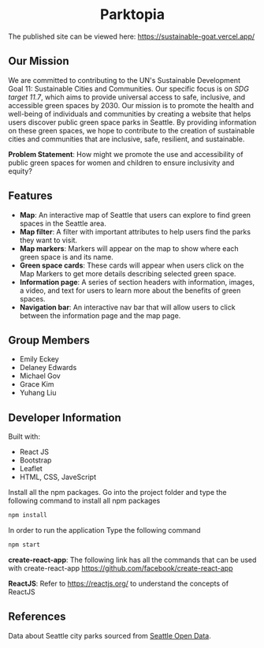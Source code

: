 <h1 align="center"> Parktopia </h1>



The published site can be viewed here: https://sustainable-goat.vercel.app/

## Our Mission

We are committed to contributing to the UN's Sustainable Development Goal 11: Sustainable Cities and Communities. Our specific focus is on *SDG target 11.7*, which aims to provide universal access to safe, inclusive, and accessible green spaces by 2030. Our mission is to promote the health and well-being of individuals and communities by creating a website that helps users discover public green space parks in Seattle. By providing information on these green spaces, we hope to contribute to the creation of sustainable cities and communities that are inclusive, safe, resilient, and sustainable.

**Problem Statement**: How might we promote the use and accessibility of public green spaces for women and children to ensure inclusivity and equity? 

## Features

- **Map**: An interactive map of Seattle that users can explore to find green spaces in the Seattle area.
- **Map filter**: A filter with important attributes to help users find the parks they want to visit.
- **Map markers**: Markers will appear on the map to show where each green space is and its name.
- **Green space cards**: These cards will appear when users click on the Map Markers to get more details describing selected green space.
- **Information page**: A series of section headers with information, images, a video, and text for users to learn more about the benefits of green spaces.
- **Navigation bar**: An interactive nav bar that will allow users to click between the information page and the map page.

## Group Members

- Emily Eckey
- Delaney Edwards
- Michael Gov
- Grace Kim
- Yuhang Liu

## Developer Information

Built with:
- React JS
- Bootstrap
- Leaflet
- HTML, CSS, JaveScript

Install all the npm packages. Go into the project folder and type the following command to install all npm packages

```bash
npm install
```

In order to run the application Type the following command

```bash
npm start
```

**create-react-app**: The following link has all the commands that can be used with create-react-app
https://github.com/facebook/create-react-app

**ReactJS**: Refer to https://reactjs.org/ to understand the concepts of ReactJS

## References

Data about Seattle city parks sourced from [Seattle Open Data](https://data.seattle.gov/Parks-and-Recreation/Seattle-Parks-and-Recreation-Parks-Features/2cer-njie).
